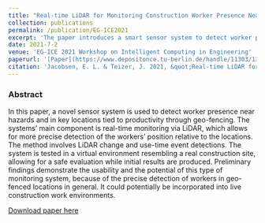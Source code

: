 ```yaml
---
title: "Real-time LiDAR for Monitoring Construction Worker Presence Near Hazards and in Work Areas in a Virtual Reality Environment"
collection: publications
permalink: /publication/EG-ICE2021
excerpt: 'The paper introduces a smart sensor system to detect worker presence near hazards and in locations tied to productivity.'
date: 2021-7-2
venue: 'EG-ICE 2021 Workshop on Intelligent Computing in Engineering'
paperurl: '[Paper](https://www.depositonce.tu-berlin.de/handle/11303/13226)'
citation: 'Jacobsen, E. L. & Teizer, J. 2021, &quot;Real-time LiDAR for Monitoring Construction Worker Presence Near Hazards and in Work Areas in a Virtual Reality Environment.&quot; In:, <i>EG-ICE 2021 Workshop on Intelligent Computing in Engineering: Proceedings. </i> Berlin : Universitätsverlag der TU Berlin, 2021. pp. 592-602.'
---
```


### Abstract
In this paper, a novel sensor system is used to detect worker presence near hazards and in
key locations tied to productivity through geo-fencing. The systems’ main component is real-time
monitoring via LiDAR, which allows for more precise detection of the workers’ position relative to
the locations. The method involves LiDAR change and use-time event detections. The system is
tested in a virtual environment resembling a real construction site, allowing for a safe evaluation
while initial results are produced. Preliminary findings demonstrate the usability and the potential
of this type of monitoring system, because of the precise detection of workers in geo-fenced
locations in general. It could potentially be incorporated into live construction work environments. 

[Download paper here](https://www.depositonce.tu-berlin.de/handle/11303/13226)

